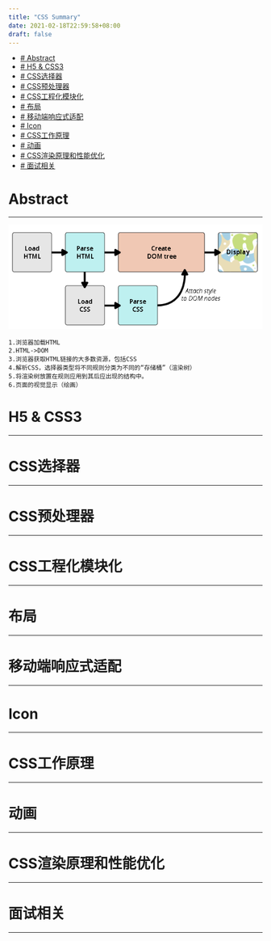 ```yaml
---
title: "CSS Summary"
date: 2021-02-18T22:59:58+08:00
draft: false
---
```

- [# Abstract](#-abstract)
- [# H5 & CSS3](#-h5--css3)
- [# CSS选择器](#-css选择器)
- [# CSS预处理器](#-css预处理器)
- [# CSS工程化模块化](#-css工程化模块化)
- [# 布局](#-布局)
- [# 移动端响应式适配](#-移动端响应式适配)
- [# Icon](#-icon)
- [# CSS工作原理](#-css工作原理)
- [# 动画](#-动画)
- [# CSS渲染原理和性能优化](#-css渲染原理和性能优化)
- [# 面试相关](#-面试相关)
# Abstract
---

![HowCSSWork](https://github.com/MarginLon/MarginPostImage/blob/master/HowCSSWork.png?raw=true)

    1.浏览器加载HTML
    2.HTML->DOM
    3.浏览器获取HTML链接的大多数资源，包括CSS
    4.解析CSS，选择器类型将不同规则分类为不同的“存储桶”（渲染树）
    5.将渲染树放置在规则应用到其后应出现的结构中。
    6.页面的视觉显示（绘画）

# H5 & CSS3
---
# CSS选择器
---
# CSS预处理器
---
# CSS工程化模块化
---
# 布局
---
# 移动端响应式适配
---
# Icon
---
# CSS工作原理
---

# 动画
---
# CSS渲染原理和性能优化
---
# 面试相关
---